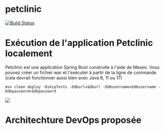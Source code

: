 # petclinic
[![Build Status](http://samirer.freeboxos.fr:8080/buildStatus/icon?job=Petclinic-DC)](http://samirer.freeboxos.fr:8080/job/Petclinic-DC/)


# Exécution de l'application Petclinic localement
Petclinic est une application Spring Boot construite à l'aide de Maven. Vous pouvez créer un fichier war et l'exécuter à partir de la ligne de commande (cela devrait fonctionner aussi bien avec Java 8, 11 ou 17)

```
mvn clean deploy -DskipTests -Ddburl=$dburl -Ddbusername=$dbusername -Ddbpassword=$dbpassword
```
 

<a href=''><img src='https://github.com/samirerr/petclinic/blob/master/images/architecture.jpg?raw=true'></a>

# Architechture DevOps proposée


